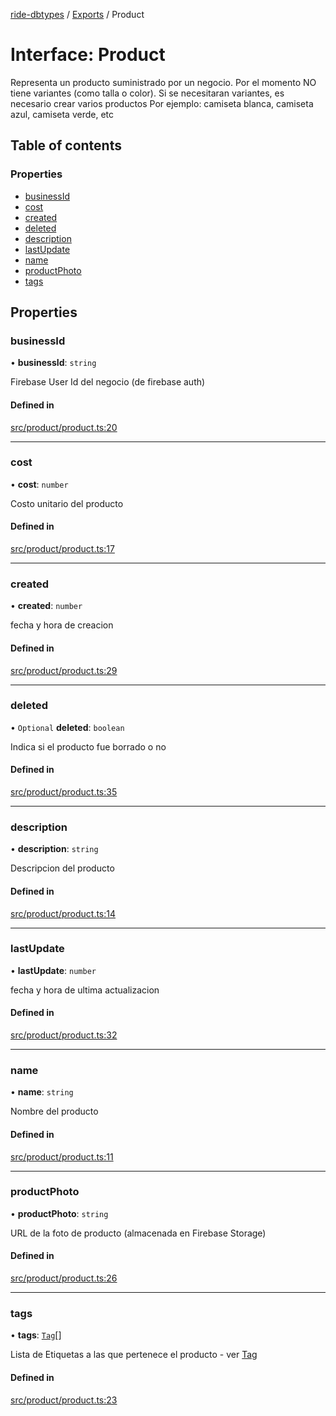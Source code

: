 [ride-dbtypes](../README.md) / [Exports](../modules.md) / Product

# Interface: Product

Representa un producto suministrado por un negocio.
Por el momento NO tiene variantes (como talla o color).
Si se necesitaran variantes, es necesario crear varios productos
Por ejemplo: camiseta blanca, camiseta azul, camiseta verde, etc

## Table of contents

### Properties

- [businessId](Product.md#businessid)
- [cost](Product.md#cost)
- [created](Product.md#created)
- [deleted](Product.md#deleted)
- [description](Product.md#description)
- [lastUpdate](Product.md#lastupdate)
- [name](Product.md#name)
- [productPhoto](Product.md#productphoto)
- [tags](Product.md#tags)

## Properties

### businessId

• **businessId**: `string`

Firebase User Id del negocio (de firebase auth)

#### Defined in

[src/product/product.ts:20](https://github.com/gatitolabs/ride-dbtypes/blob/1de9b75/src/product/product.ts#L20)

___

### cost

• **cost**: `number`

Costo unitario del producto

#### Defined in

[src/product/product.ts:17](https://github.com/gatitolabs/ride-dbtypes/blob/1de9b75/src/product/product.ts#L17)

___

### created

• **created**: `number`

fecha y hora de creacion

#### Defined in

[src/product/product.ts:29](https://github.com/gatitolabs/ride-dbtypes/blob/1de9b75/src/product/product.ts#L29)

___

### deleted

• `Optional` **deleted**: `boolean`

Indica si el producto fue borrado o no

#### Defined in

[src/product/product.ts:35](https://github.com/gatitolabs/ride-dbtypes/blob/1de9b75/src/product/product.ts#L35)

___

### description

• **description**: `string`

Descripcion del producto

#### Defined in

[src/product/product.ts:14](https://github.com/gatitolabs/ride-dbtypes/blob/1de9b75/src/product/product.ts#L14)

___

### lastUpdate

• **lastUpdate**: `number`

fecha y hora de ultima actualizacion

#### Defined in

[src/product/product.ts:32](https://github.com/gatitolabs/ride-dbtypes/blob/1de9b75/src/product/product.ts#L32)

___

### name

• **name**: `string`

Nombre del producto

#### Defined in

[src/product/product.ts:11](https://github.com/gatitolabs/ride-dbtypes/blob/1de9b75/src/product/product.ts#L11)

___

### productPhoto

• **productPhoto**: `string`

URL de la foto de producto (almacenada en Firebase Storage)

#### Defined in

[src/product/product.ts:26](https://github.com/gatitolabs/ride-dbtypes/blob/1de9b75/src/product/product.ts#L26)

___

### tags

• **tags**: [`Tag`](Tag.md)[]

Lista de Etiquetas a las que pertenece el producto - ver [Tag](Tag.md)

#### Defined in

[src/product/product.ts:23](https://github.com/gatitolabs/ride-dbtypes/blob/1de9b75/src/product/product.ts#L23)
